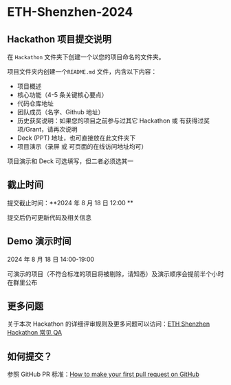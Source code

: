 # ETH-Shenzhen-2024

## Hackathon 项目提交说明

在 `Hackathon` 文件夹下创建一个以您的项目命名的文件夹。

项目文件夹内创建一个`README.md` 文件，内含以下内容：

- 项目概述
- 核心功能（4-5 条关键核心要点）
- 代码仓库地址
- 团队成员（名字、Github 地址）
- 历史获奖说明：如果您的项目之前参与过其它 Hackathon 或 有获得过奖项/Grant，请再次说明
- Deck (PPT) 地址，也可直接放在此文件夹下
- 项目演示（录屏 或 可页面的在线访问地址均可）

项目演示和 Deck 可选填写，但二者必须选其一

## 截止时间

提交截止时间：**2024 年 8 月 18 日 12:00 **

提交后仍可更新代码及相关信息

## Demo 演示时间

2024 年 8 月 18 日 14:00-19:00

可演示的项目（不符合标准的项目将被剔除，请知悉）及演示顺序会提前半个小时在群里公布

## 更多问题

关于本次 Hackathon 的详细评审规则及更多问题可以访问：[ETH Shenzhen Hackathon 常见 QA](https://docs.google.com/document/d/1ex-n4t-HI4bk3IoHEnqavMwFiB3DdSWsRu7nPsK4P_E/edit)

## 如何提交？

参照 GitHub PR 标准：[How to make your first pull request on GitHub](https://www.freecodecamp.org/news/how-to-make-your-first-pull-request-on-github-3/)
